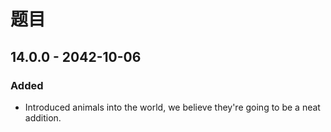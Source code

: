 # 题目

## 14.0.0 - 2042-10-06

### Added

* Introduced animals into the world, we believe they're going to be a neat addition.



